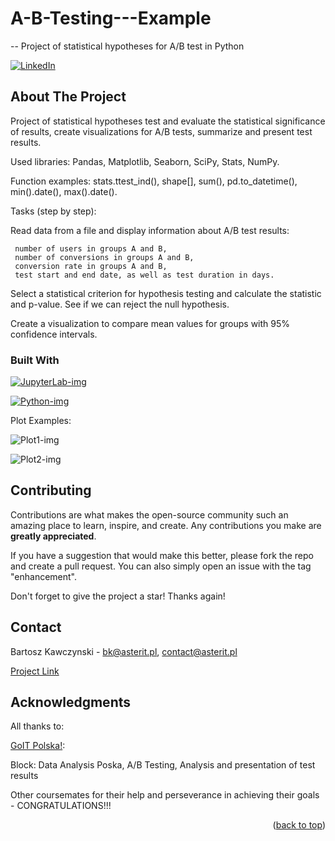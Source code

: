 # A-B-Testing---Example
-- Project of statistical hypotheses for A/B test in Python
<a name="readme-top"></a>

[![LinkedIn][linkedin-shield]][linkedin-url]


## About The Project

<!-- [![Product Name Screen Shot][product-screenshot]](https://example.com) -->

Project of statistical hypotheses test and evaluate the statistical significance of results, create visualizations for A/B tests, summarize and present test results.

Used libraries: Pandas, Matplotlib, Seaborn, SciPy, Stats, NumPy.

Function examples: stats.ttest_ind(), shape[], sum(), pd.to_datetime(), min().date(), max().date().

Tasks (step by step):

Read data from a file and display information about A/B test results:

     number of users in groups A and B,
     number of conversions in groups A and B,
     conversion rate in groups A and B,
     test start and end date, as well as test duration in days.

Select a statistical criterion for hypothesis testing and calculate the statistic and p-value. See if we can reject the null hypothesis.

Create a visualization to compare mean values for groups with 95% confidence intervals.


### Built With

[![JupyterLab-img](https://github.com/BartoszKawczynski/Data-cleaning-and-calculating-user-application-ratings/assets/162443808/8da3ff57-2505-4590-bd36-e720d7c0766c)][JupyterLab]

[![Python-img](https://github.com/BartoszKawczynski/Data-cleaning-and-calculating-user-application-ratings/assets/162443808/c9a416f8-82e5-46ba-90c5-feef3cddd6ba)][Python]

Plot Examples:

![Plot1-img](https://github.com/BartoszKawczynski/A-B-Testing---Example/assets/162443808/f01ecd2b-d0af-4b0f-8bc7-c7dcf6145d26)

![Plot2-img](https://github.com/BartoszKawczynski/A-B-Testing---Example/assets/162443808/0be8bd5b-b0b3-442e-a34a-38f0820e9f77)



## Contributing

Contributions are what makes the open-source community such an amazing place to learn, inspire, and create. Any contributions you make are **greatly appreciated**.

If you have a suggestion that would make this better, please fork the repo and create a pull request. You can also simply open an issue with the tag "enhancement".

Don't forget to give the project a star! Thanks again!


## Contact

Bartosz Kawczynski - bk@asterit.pl, contact@asterit.pl

[Project Link]


## Acknowledgments

All thanks to:

[GoIT Polska!]:

Block: Data Analysis Poska, A/B Testing, Analysis and presentation of test results

Other coursemates for their help and perseverance in achieving their goals - CONGRATULATIONS!!!

<p align="right">(<a href="#readme-top">back to top</a>)</p>

[linkedin-shield]: https://img.shields.io/badge/-LinkedIn-black.svg?style=for-the-badge&logo=linkedin&colorB=555
[linkedin-url]: https://www.linkedin.com/in/bartosz-kawczy%C5%84ski-667770252/
<!-- [product-screenshot]: images/screenshot.png -->
[JupyterLab]: https://jupyter.org/
[Project Link]: https://github.com/BartoszKawczynski/A-B-Testing---Example/
[GoIT Polska!]: https://goit.global/pl/
[Python]: https://www.python.org/
